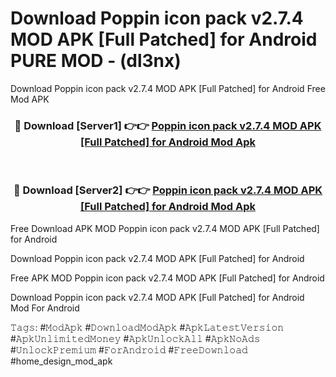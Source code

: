 # Download Poppin icon pack v2.7.4 MOD APK [Full Patched] for Android PURE MOD - (dl3nx)
Download Poppin icon pack v2.7.4 MOD APK [Full Patched] for Android Free Mod APK

<div align="center">
<h3>🔴 Download [Server1] 👉👉 <a href="https://apk-comot.site?title=Poppin_icon_pack_v2.7.4_MOD_APK_[Full_Patched]_for_Android">Poppin icon pack v2.7.4 MOD APK [Full Patched] for Android Mod Apk</a></h3><br>

<h3>🔴 Download [Server2] 👉👉 <a href="https://apk-comot.site?title=Poppin_icon_pack_v2.7.4_MOD_APK_[Full_Patched]_for_Android">Poppin icon pack v2.7.4 MOD APK [Full Patched] for Android Mod Apk</a></h3>
</div>


Free Download APK MOD Poppin icon pack v2.7.4 MOD APK [Full Patched] for Android

Download Poppin icon pack v2.7.4 MOD APK [Full Patched] for Android 

Free APK MOD Poppin icon pack v2.7.4 MOD APK [Full Patched] for Android 

Download Poppin icon pack v2.7.4 MOD APK [Full Patched] for Android Mod For Android

𝚃𝚊𝚐𝚜: #𝙼𝚘𝚍𝙰𝚙𝚔 #𝙳𝚘𝚠𝚗𝚕𝚘𝚊𝚍𝙼𝚘𝚍𝙰𝚙𝚔 #𝙰𝚙𝚔𝙻𝚊𝚝𝚎𝚜𝚝𝚅𝚎𝚛𝚜𝚒𝚘𝚗 #𝙰𝚙𝚔𝚄𝚗𝚕𝚒𝚖𝚒𝚝𝚎𝚍𝙼𝚘𝚗𝚎𝚢 #𝙰𝚙𝚔𝚄𝚗𝚕𝚘𝚌𝚔𝙰𝚕𝚕 #𝙰𝚙𝚔𝙽𝚘𝙰𝚍𝚜 #𝚄𝚗𝚕𝚘𝚌𝚔𝙿𝚛𝚎𝚖𝚒𝚞𝚖 #𝙵𝚘𝚛𝙰𝚗𝚍𝚛𝚘𝚒𝚍 #𝙵𝚛𝚎𝚎𝙳𝚘𝚠𝚗𝚕𝚘𝚊𝚍 #home_design_mod_apk
